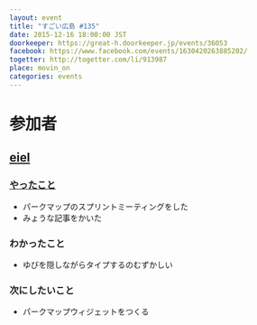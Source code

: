```yaml
---
layout: event
title: "すごい広島 #135"
date: 2015-12-16 18:00:00 JST
doorkeeper: https://great-h.doorkeeper.jp/events/36053
facebook: https://www.facebook.com/events/1630420263885202/
togetter: http://togetter.com/li/913987
place: movin_on
categories: events
---
```


# 参加者

## [eiel](http://eiel.info/)

### [やったこと](https://github.com/great-h/great-h.github.io/issues/1747)

* パークマップのスプリントミーティングをした
* みょうな記事をかいた

### わかったこと

* ゆびを隠しながらタイプするのむずかしい

### 次にしたいこと

* パークマップウィジェットをつくる

